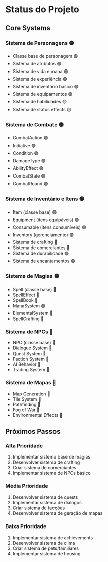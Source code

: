 # Status do Projeto

## Core Systems

### Sistema de Personagens 🟡
- Classe base de personagem 🟢
- Sistema de atributos 🟢
- Sistema de vida e mana 🟢
- Sistema de experiência 🟢
- Sistema de inventário básico 🟢
- Sistema de equipamentos 🟢
- Sistema de habilidades 🟡
- Sistema de status effects 🟡

### Sistema de Combate 🟢
- CombatAction 🟢
- Initiative 🟢
- Condition 🟢
- DamageType 🟢
- AbilityEffect 🟢
- CombatState 🟢
- CombatRound 🟢

### Sistema de Inventário e Itens 🟢
- Item (classe base) 🟢
- Equipment (itens equipáveis) 🟢
- Consumable (itens consumíveis) 🟢
- Inventory (gerenciamento) 🟢
- Sistema de crafting 🔴
- Sistema de comerciantes 🔴
- Sistema de durabilidade 🟢
- Sistema de encantamentos 🟢

### Sistema de Magias 🟡
- Spell (classe base) 🔴
- SpellEffect 🔴
- SpellBook 🔴
- ManaSystem 🟢
- ElementalSystem 🔴
- SpellCrafting 🔴

### Sistema de NPCs 🔴
- NPC (classe base) 🔴
- Dialogue System 🔴
- Quest System 🔴
- Faction System 🔴
- AI Behavior 🔴
- Trading System 🔴

### Sistema de Mapas 🔴
- Map Generation 🔴
- Tile System 🔴
- Pathfinding 🔴
- Fog of War 🔴
- Environmental Effects 🔴

## Próximos Passos

### Alta Prioridade
1. Implementar sistema base de magias
2. Desenvolver sistema de crafting
3. Criar sistema de comerciantes
4. Implementar sistema de NPCs básico

### Média Prioridade
1. Desenvolver sistema de quests
2. Implementar sistema de diálogos
3. Criar sistema de facções
4. Desenvolver sistema de geração de mapas

### Baixa Prioridade
1. Implementar sistema de achievements
2. Desenvolver sistema de clima
3. Criar sistema de pets/familiares
4. Implementar sistema de housing